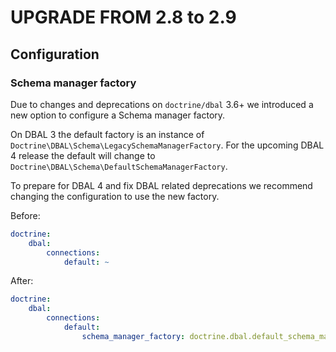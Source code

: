 UPGRADE FROM 2.8 to 2.9
=======================

Configuration
--------

### Schema manager factory

Due to changes and deprecations on `doctrine/dbal` 3.6+ we introduced a new option to configure a Schema manager factory.

On DBAL 3 the default factory is an instance of `Doctrine\DBAL\Schema\LegacySchemaManagerFactory`. 
For the upcoming DBAL 4 release the default will change to `Doctrine\DBAL\Schema\DefaultSchemaManagerFactory`.

To prepare for DBAL 4 and fix DBAL related deprecations we recommend changing the configuration to use the new factory.

Before:
```yaml
doctrine:
    dbal:
        connections:
            default: ~
```

After:
```yaml
doctrine:
    dbal:
        connections:
            default:
                schema_manager_factory: doctrine.dbal.default_schema_manager_factory
```



